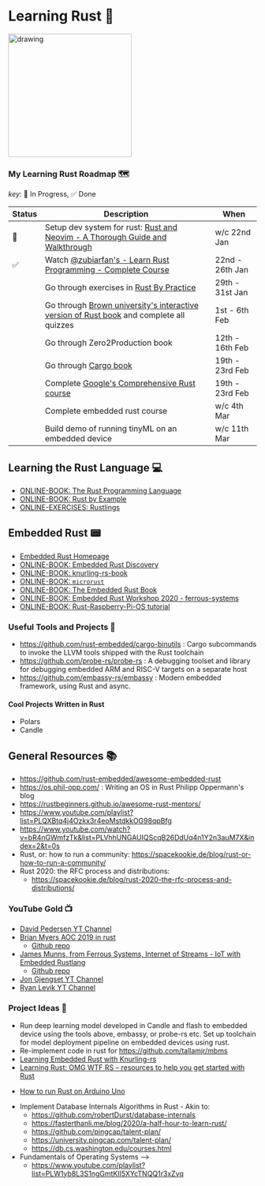 # Learning Rust 🦀

<img src="https://rustacean.net/assets/rustacean-flat-happy.png" alt="drawing" width="250"/>

### My Learning Rust Roadmap 🗺️

_key_: 🚧 In Progress, ✅ Done

<!--
0. 🚧 Setup dev system for rust:
    - [Vimspector](https://puremourning.github.io/vimspector-web/#ui-overview)
    - [Rust and Neovim - A Thorough Guide and Walkthrough](https://rsdlt.github.io/posts/rust-nvim-ide-guide-walkthrough-development-debug/)
1. ✅ Watch [@zubiarfan's - Learn Rust Programming - Complete Course](https://www.youtube.com/watch?v=BpPEoZW5IiY&t=41523s&ab_channel=freeCodeCamp.org)
2. Go through exercises in [Rust By Practice](https://practice.course.rs/why-exercise.html)
3. Go through [Brown university's interactive version of Rust book](https://rust-book.cs.brown.edu/title-page.html) and complete all quizzes
4. Go through Zero2Production book
5. Go through [Cargo book](https://doc.rust-lang.org/cargo/index.html)
6. Complete [Google's Comprehensive Rust course](https://google.github.io/comprehensive-rust/)
7. Complete embedded rust course
8. Build tinyML demo
-->

| Status | Description                                                                                                                                                       | When            |
| ------ | -----------                                                                                                                                                       | ----            |
| 🚧     | Setup dev system for rust: [Rust and Neovim - A Thorough Guide and Walkthrough](https://rsdlt.github.io/posts/rust-nvim-ide-guide-walkthrough-development-debug/) | w/c 22nd Jan    |
| ✅     | Watch [@zubiarfan's - Learn Rust Programming - Complete Course](https://www.youtube.com/watch?v=BpPEoZW5IiY&t=41523s&ab_channel=freeCodeCamp.org)                 | 22nd - 26th Jan |
|        | Go through exercises in [Rust By Practice](https://practice.course.rs/why-exercise.html)                                                                          | 29th - 31st Jan |
|        | Go through [Brown university's interactive version of Rust book](https://rust-book.cs.brown.edu/title-page.html) and complete all quizzes                         | 1st - 6th Feb   |
|        | Go through Zero2Production book                                                                                                                                   | 12th - 16th Feb |
|        | Go through [Cargo book](https://doc.rust-lang.org/cargo/index.html)                                                                                               | 19th - 23rd Feb |
|        | Complete [Google's Comprehensive Rust course](https://google.github.io/comprehensive-rust/)                                                                       | 19th - 23rd Feb |
|        | Complete embedded rust course                                                                                                                                     | w/c 4th Mar     |
|        | Build demo of running tinyML on an embedded device                                                                                                                | w/c 11th Mar    |


## Learning the Rust Language 💻

* [ONLINE-BOOK: The Rust Programming Language](https://doc.rust-lang.org/book/title-page.html)
* [ONLINE-BOOK: Rust by Example](https://doc.rust-lang.org/rust-by-example/index.html)
* [ONLINE-EXERCISES: Rustlings](https://github.com/rust-lang/rustlings)

## Embedded Rust 📟

* [Embedded Rust Homepage](https://docs.rust-embedded.org/)
* [ONLINE-BOOK: Embedded Rust Discovery](https://docs.rust-embedded.org/discovery/index.html)
* [ONLINE-BOOK: knurling-rs-book](https://knurling-books.ferrous-systems.com/introduction.html)
* [ONLINE-BOOK: `microrust`](https://droogmic.github.io/microrust/)
* [ONLINE-BOOK: The Embedded Rust Book](https://docs.rust-embedded.org/book/index.html)
* [ONLINE-BOOK: Embedded Rust Workshop 2020 - ferrous-systems](https://embedded-trainings.ferrous-systems.com/)
* [ONLINE-BOOK: Rust-Raspberry-Pi-OS tutorial](https://github.com/rust-embedded/rust-raspberrypi-OS-tutorials)

### Useful Tools and Projects 🧰

* https://github.com/rust-embedded/cargo-binutils : Cargo subcommands to invoke the LLVM tools shipped with the Rust toolchain
* https://github.com/probe-rs/probe-rs : A debugging toolset and library for debugging embedded ARM and RISC-V targets on a separate host
* https://github.com/embassy-rs/embassy : Modern embedded framework, using Rust and async.

#### Cool Projects Written in Rust

* Polars
* Candle

## General Resources 📚

* https://github.com/rust-embedded/awesome-embedded-rust
* https://os.phil-opp.com/ : Writing an OS in Rust Philipp Oppermann's blog
* https://rustbeginners.github.io/awesome-rust-mentors/
* https://www.youtube.com/playlist?list=PLQXBtq4j4Ozkx3r4eoMstdkkOG98qpBfg
* https://www.youtube.com/watch?v=bR4nGWmfzTk&list=PLVhhUNGAUIQScqB26DdUq4n1Y2n3auM7X&index=2&t=0s
* Rust, or: how to run a community: https://spacekookie.de/blog/rust-or-how-to-run-a-community/
* Rust 2020: the RFC process and distributions:
  - https://spacekookie.de/blog/rust-2020-the-rfc-process-and-distributions/

### YouTube Gold 📺

* [David Pedersen YT Channel](https://www.youtube.com/channel/UCDmSWx6SK0zCU2NqPJ0VmDQ/videos)
* [Brian Myers AOC 2019 in rust](https://www.youtube.com/playlist?list=PLQXBtq4j4Ozkx3r4eoMstdkkOG98qpBfg)
    - [Github repo](https://github.com/bcmyers/aoc2019)
* [James Munns, from Ferrous Systems, Internet of Streams - IoT with Embedded Rustlang](https://www.youtube.com/playlist?list=PLX44HkctSkTewrL9frlUz0yeKLKecebT1)
    - [Github repo](https://github.com/ferrous-systems/internet-of-streams)
* [Jon Gjengset YT Channel](https://www.youtube.com/channel/UC_iD0xppBwwsrM9DegC5cQQ)
* [Ryan Levik YT Channel](https://www.youtube.com/channel/UCpeX4D-ArTrsqvhLapAHprQ)

### Project Ideas 💭

* Run deep learning model developed in Candle and flash to embedded device using
    the tools above, embassy, or probe-rs etc. Set up toolchain for model
    deployment pipeline on embedded devices using rust.
* Re-implement code in rust for https://github.com/tallamjr/mbms
* [Learning Embedded Rust with Knurling-rs](https://ferrous-systems.com/blog/knurling-sessions-introduction/)
* [Learning Rust: OMG WTF RS – resources to help you get started with Rust](https://ferrous-systems.com/blog/omg-wtf-rs-resources-to-help-you-get-started-with-rust/)
- [How to run Rust on Arduino Uno](https://dev.to/creativcoder/how-to-run-rust-on-arduino-uno-40c0?signin=true)
* Implement Database Internals Algorithms in Rust - Akin to:
    - https://github.com/robertDurst/database-internals
    - https://fasterthanli.me/blog/2020/a-half-hour-to-learn-rust/
    - https://github.com/pingcap/talent-plan/
    - https://university.pingcap.com/talent-plan/
    - https://db.cs.washington.edu/courses.html
* Fundamentals of Operating Systems -->
    - https://www.youtube.com/playlist?list=PLW1yb8L3S1ngGmtKlI5XYcTNQQ1r3xZvq
